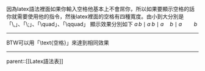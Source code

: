 因為latex語法裡面如果你輸入空格他基本上不會屌你，所以如果要顯示空格的話你就需要使用他的指令，然後latex裡面的空格有四種寬度。由小到大分別是
「\\,」、「\\;」、「\\quad」、「\\qquad」
顯示效果分別如下
$a\,b \mid a\;b \mid a\quad b \mid a \qquad b$
- - -
BTW可以用「\\text{空格}」來達到相同效果
- - -
parent::[[Latex語法表]]